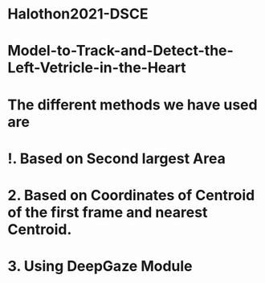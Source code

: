 # Halothon2021-DSCE

# Model-to-Track-and-Detect-the-Left-Vetricle-in-the-Heart

# The different methods we have used are
# !. Based on Second largest Area
# 2. Based on Coordinates of Centroid of the first frame and nearest Centroid.
# 3. Using DeepGaze Module
